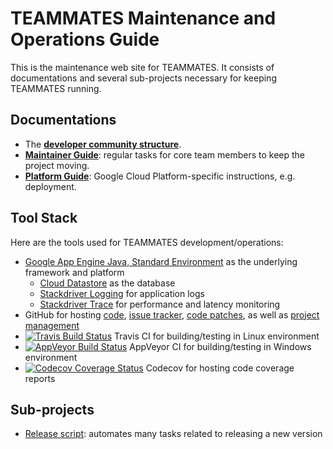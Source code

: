 # TEAMMATES Maintenance and Operations Guide

This is the maintenance web site for TEAMMATES. It consists of documentations and several sub-projects necessary for keeping TEAMMATES running.

## Documentations

* The [**developer community structure**](community.md).
* [**Maintainer Guide**](maintainer-guide.md): regular tasks for core team members to keep the project moving.
* [**Platform Guide**](platform-guide.md): Google Cloud Platform-specific instructions, e.g. deployment.

## Tool Stack

Here are the tools used for TEAMMATES development/operations:

* [Google App Engine Java, Standard Environment](https://cloud.google.com/appengine/docs/standard/java/) as the underlying framework and platform
  * [Cloud Datastore](https://cloud.google.com/appengine/docs/standard/java/datastore/) as the database
  * [Stackdriver Logging](https://cloud.google.com/logging/) for application logs
  * [Stackdriver Trace](https://cloud.google.com/trace/) for performance and latency monitoring
* GitHub for hosting [code](https://github.com/TEAMMATES/teammates), [issue tracker](https://github.com/TEAMMATES/teammates/issues), [code patches](https://github.com/TEAMMATES/teammates/pulls), as well as [project management](https://github.com/TEAMMATES/teammates/projects)
* [![Travis Build Status](https://travis-ci.org/TEAMMATES/teammates.svg?branch=master)](https://travis-ci.org/TEAMMATES/teammates) Travis CI for building/testing in Linux environment
* [![AppVeyor Build Status](https://ci.appveyor.com/api/projects/status/dvr6t33lqg6hsmxw/branch/master?svg=true)](https://ci.appveyor.com/project/damithc/teammates/branch/master) AppVeyor CI for building/testing in Windows environment
* [![Codecov Coverage Status](https://codecov.io/gh/TEAMMATES/teammates/branch/master/graph/badge.svg)](https://codecov.io/gh/TEAMMATES/teammates) Codecov for hosting code coverage reports

## Sub-projects

- [Release script](release-script): automates many tasks related to releasing a new version
